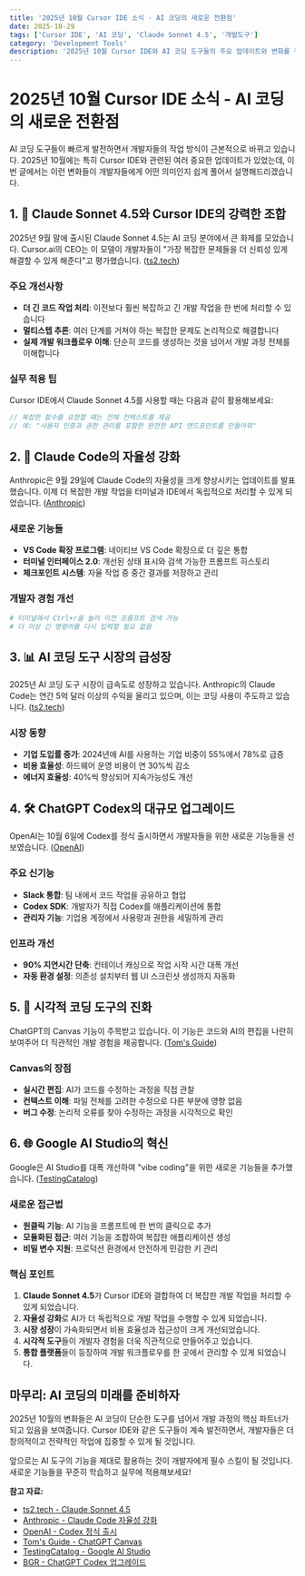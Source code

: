 ```yaml
---
title: '2025년 10월 Cursor IDE 소식 - AI 코딩의 새로운 전환점'
date: 2025-10-29
tags: ['Cursor IDE', 'AI 코딩', 'Claude Sonnet 4.5', '개발도구']
category: 'Development Tools'
description: '2025년 10월 Cursor IDE와 AI 코딩 도구들의 주요 업데이트와 변화를 정리하고, 개발자들에게 미치는 영향을 분석합니다.'
---
```


# 2025년 10월 Cursor IDE 소식 - AI 코딩의 새로운 전환점

AI 코딩 도구들이 빠르게 발전하면서 개발자들의 작업 방식이 근본적으로 바뀌고 있습니다. 2025년 10월에는 특히 Cursor IDE와 관련된 여러 중요한 업데이트가 있었는데, 이번 글에서는 이런 변화들이 개발자들에게 어떤 의미인지 쉽게 풀어서 설명해드리겠습니다.

## 1. 🚀 Claude Sonnet 4.5와 Cursor IDE의 강력한 조합

2025년 9월 말에 출시된 Claude Sonnet 4.5는 AI 코딩 분야에서 큰 화제를 모았습니다. Cursor.ai의 CEO는 이 모델이 개발자들이 "가장 복잡한 문제들을 더 신뢰성 있게 해결할 수 있게 해준다"고 평가했습니다. ([ts2.tech](https://ts2.tech/en/anthropics-new-ai-powers-through-code-worlds-best-claude-sonnet-4-5-debuts/))

### 주요 개선사항

- **더 긴 코드 작업 처리**: 이전보다 훨씬 복잡하고 긴 개발 작업을 한 번에 처리할 수 있습니다
- **멀티스텝 추론**: 여러 단계를 거쳐야 하는 복잡한 문제도 논리적으로 해결합니다
- **실제 개발 워크플로우 이해**: 단순히 코드를 생성하는 것을 넘어서 개발 과정 전체를 이해합니다

### 실무 적용 팁

Cursor IDE에서 Claude Sonnet 4.5를 사용할 때는 다음과 같이 활용해보세요:

```javascript
// 복잡한 함수를 요청할 때는 전체 컨텍스트를 제공
// 예: "사용자 인증과 권한 관리를 포함한 완전한 API 엔드포인트를 만들어줘"
```

## 2. 🔧 Claude Code의 자율성 강화

Anthropic은 9월 29일에 Claude Code의 자율성을 크게 향상시키는 업데이트를 발표했습니다. 이제 더 복잡한 개발 작업을 터미널과 IDE에서 독립적으로 처리할 수 있게 되었습니다. ([Anthropic](https://www.anthropic.com/news/enabling-claude-code-to-work-more-autonomously))

### 새로운 기능들

- **VS Code 확장 프로그램**: 네이티브 VS Code 확장으로 더 깊은 통합
- **터미널 인터페이스 2.0**: 개선된 상태 표시와 검색 가능한 프롬프트 히스토리
- **체크포인트 시스템**: 자율 작업 중 중간 결과를 저장하고 관리

### 개발자 경험 개선

```bash
# 터미널에서 Ctrl+r을 눌러 이전 프롬프트 검색 가능
# 더 이상 긴 명령어를 다시 입력할 필요 없음
```

## 3. 📊 AI 코딩 도구 시장의 급성장

2025년 AI 코딩 도구 시장이 급속도로 성장하고 있습니다. Anthropic의 Claude Code는 연간 5억 달러 이상의 수익을 올리고 있으며, 이는 코딩 사용이 주도하고 있습니다. ([ts2.tech](https://ts2.tech/en/anthropics-new-ai-powers-through-code-worlds-best-claude-sonnet-4-5-debuts/))

### 시장 동향

- **기업 도입률 증가**: 2024년에 AI를 사용하는 기업 비중이 55%에서 78%로 급증
- **비용 효율성**: 하드웨어 운영 비용이 연 30%씩 감소
- **에너지 효율성**: 40%씩 향상되어 지속가능성도 개선

## 4. 🛠️ ChatGPT Codex의 대규모 업그레이드

OpenAI는 10월 6일에 Codex를 정식 출시하면서 개발자들을 위한 새로운 기능들을 선보였습니다. ([OpenAI](https://openai.com/index/codex-now-generally-available/))

### 주요 신기능

- **Slack 통합**: 팀 내에서 코드 작업을 공유하고 협업
- **Codex SDK**: 개발자가 직접 Codex를 애플리케이션에 통합
- **관리자 기능**: 기업용 계정에서 사용량과 권한을 세밀하게 관리

### 인프라 개선

- **90% 지연시간 단축**: 컨테이너 캐싱으로 작업 시작 시간 대폭 개선
- **자동 환경 설정**: 의존성 설치부터 웹 UI 스크린샷 생성까지 자동화

## 5. 🎨 시각적 코딩 도구의 진화

ChatGPT의 Canvas 기능이 주목받고 있습니다. 이 기능은 코드와 AI의 편집을 나란히 보여주어 더 직관적인 개발 경험을 제공합니다. ([Tom's Guide](https://www.tomsguide.com/ai/youre-probably-not-using-this-chatgpt-feature-but-it-can-make-you-way-more-productive))

### Canvas의 장점

- **실시간 편집**: AI가 코드를 수정하는 과정을 직접 관찰
- **컨텍스트 이해**: 파일 전체를 고려한 수정으로 다른 부분에 영향 없음
- **버그 수정**: 논리적 오류를 찾아 수정하는 과정을 시각적으로 확인

## 6. 🌐 Google AI Studio의 혁신

Google은 AI Studio를 대폭 개선하여 "vibe coding"을 위한 새로운 기능들을 추가했습니다. ([TestingCatalog](https://www.testingcatalog.com/google-revamps-ai-studio-with-new-features-for-vibe-coding/))

### 새로운 접근법

- **원클릭 기능**: AI 기능을 프롬프트에 한 번의 클릭으로 추가
- **모듈화된 접근**: 여러 기능을 조합하여 복잡한 애플리케이션 생성
- **비밀 변수 지원**: 프로덕션 환경에서 안전하게 민감한 키 관리

### 핵심 포인트

1. **Claude Sonnet 4.5**가 Cursor IDE와 결합하여 더 복잡한 개발 작업을 처리할 수 있게 되었습니다.
2. **자율성 강화**로 AI가 더 독립적으로 개발 작업을 수행할 수 있게 되었습니다.
3. **시장 성장**이 가속화되면서 비용 효율성과 접근성이 크게 개선되었습니다.
4. **시각적 도구**들이 개발자 경험을 더욱 직관적으로 만들어주고 있습니다.
5. **통합 플랫폼**들이 등장하여 개발 워크플로우를 한 곳에서 관리할 수 있게 되었습니다.

## 마무리: AI 코딩의 미래를 준비하자

2025년 10월의 변화들은 AI 코딩이 단순한 도구를 넘어서 개발 과정의 핵심 파트너가 되고 있음을 보여줍니다. Cursor IDE와 같은 도구들이 계속 발전하면서, 개발자들은 더 창의적이고 전략적인 작업에 집중할 수 있게 될 것입니다.

앞으로는 AI 도구의 기능을 제대로 활용하는 것이 개발자에게 필수 스킬이 될 것입니다. 새로운 기능들을 꾸준히 학습하고 실무에 적용해보세요!

**참고 자료:**
- [ts2.tech - Claude Sonnet 4.5](https://ts2.tech/en/anthropics-new-ai-powers-through-code-worlds-best-claude-sonnet-4-5-debuts/)
- [Anthropic - Claude Code 자율성 강화](https://www.anthropic.com/news/enabling-claude-code-to-work-more-autonomously)
- [OpenAI - Codex 정식 출시](https://openai.com/index/codex-now-generally-available/)
- [Tom's Guide - ChatGPT Canvas](https://www.tomsguide.com/ai/youre-probably-not-using-this-chatgpt-feature-but-it-can-make-you-way-more-productive)
- [TestingCatalog - Google AI Studio](https://www.testingcatalog.com/google-revamps-ai-studio-with-new-features-for-vibe-coding/)
- [BGR - ChatGPT Codex 업그레이드](https://www.bgr.com/1984374/chatgpt-5-codex-feature-upgrade-september-2025/)
